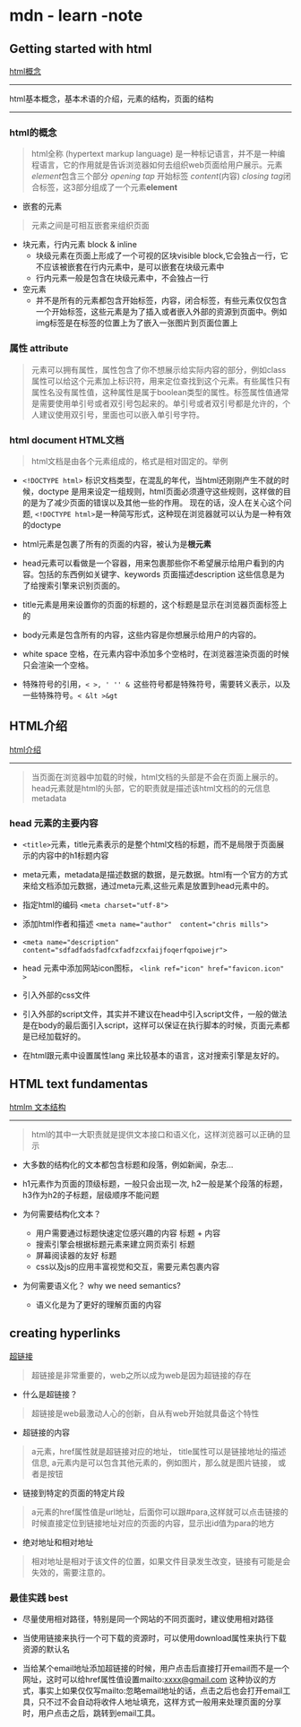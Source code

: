 # mdn - learn -note

## Getting started with html
[html概念](https://developer.mozilla.org/en-US/docs/Learn/HTML/Introduction_to_HTML/Getting_started)

---
html基本概念，基本术语的介绍，元素的结构，页面的结构 

---

### html的概念

> html全称 (hypertext markup language) 是一种标记语言，并不是一种编程语言，它的作用就是告诉浏览器如何去组织web页面给用户展示。元素*element*包含三个部分 *opening tap* 开始标签 *content*(内容) *closing tag*闭合标签，这3部分组成了一个元素**element** 


* 嵌套的元素

> 元素之间是可相互嵌套来组织页面 
* 块元素，行内元素 block & inline
   * 块级元素在页面上形成了一个可视的区块visible block,它会独占一行，它不应该被嵌套在行内元素中，是可以嵌套在块级元素中
   * 行内元素一般是包含在块级元素中，不会独占一行
* 空元素
   * 并不是所有的元素都包含开始标签，内容，闭合标签，有些元素仅仅包含一个开始标签，这些元素是为了插入或者嵌入外部的资源到页面中。例如img标签是在标签的位置上为了嵌入一张图片到页面位置上

### 属性 attribute
> 元素可以拥有属性，属性包含了你不想展示给实际内容的部分，例如class属性可以给这个元素加上标识符，用来定位查找到这个元素。有些属性只有属性名没有属性值，这种属性是属于boolean类型的属性。标签属性值通常是需要使用单引号或者双引号包起来的。单引号或者双引号都是允许的，个人建议使用双引号，里面也可以嵌入单引号字符。

### html document HTML文档
> html文档是由各个元素组成的，格式是相对固定的。举例
* ```<!DOCTYPE html>``` 标识文档类型，在混乱的年代，当html还刚刚产生不就的时候，doctype 是用来设定一组规则，html页面必须遵守这些规则，这样做的目的是为了减少页面的错误以及其他一些的作用。 现在的话，没人在关心这个问题, ```<!DOCTYPE html>```是一种简写形式，这种现在浏览器就可以认为是一种有效的doctype

* html元素是包裹了所有的页面的内容，被认为是**根元素**

* head元素可以看做是一个容器，用来包裹那些你不希望展示给用户看到的内容。包括的东西例如关键字、keywords 页面描述description 这些信息是为了给搜索引擎来识别页面的。

* title元素是用来设置你的页面的标题的，这个标题是显示在浏览器页面标签上的

* body元素是包含所有的内容，这些内容是你想展示给用户的内容的。

* white space 空格，在元素内容中添加多个空格时，在浏览器渲染页面的时候只会渲染一个空格。

* 特殊符号的引用，```< >, ' '' & ```这些符号都是特殊符号，需要转义表示，以及一些特殊符号。```< &lt >&gt```


## HTML介绍
[html介绍](https://developer.mozilla.org/en-US/docs/Learn/HTML/Introduction_to_HTML/The_head_metadata_in_HTML)

---
> 当页面在浏览器中加载的时候，html文档的头部是不会在页面上展示的。head元素就是html的头部，它的职责就是描述该html文档的的元信息metadata

### head 元素的主要内容

* ```<title>```元素，title元素表示的是整个html文档的标题，而不是局限于页面展示的内容中的h1标题内容

* meta元素，metadata是描述数据的数据，是元数据。html有一个官方的方式来给文档添加元数据，通过meta元素,这些元素是放置到head元素中的。

* 指定html的编码 ``` <meta charset="utf-8"> ```

* 添加html作者和描述 ``` <meta name="author"  content="chris mills"> ```

* ``` <meta name="description" content="sdfadfadsfadfcxfadfzcxfaijfoqerfqpoiwejr">  ```

* head 元素中添加网站icon图标， ``` <link ref="icon" href="favicon.icon" > ```

* 引入外部的css文件

* 引入外部的script文件，其实并不建议在head中引入script文件，一般的做法是在body的最后面引入script，这样可以保证在执行脚本的时候，页面元素都是已经加载好的。

* 在html跟元素中设置属性lang 来比较基本的语言，这对搜索引擎是友好的。


## HTML text fundamentas
[htmlm 文本结构](https://developer.mozilla.org/en-US/docs/Learn/HTML/Introduction_to_HTML/HTML_text_fundamentals)

---
> html的其中一大职责就是提供文本接口和语义化，这样浏览器可以正确的显示

* 大多数的结构化的文本都包含标题和段落，例如新闻，杂志...

* h1元素作为页面的顶级标题，一般只会出现一次, h2一般是某个段落的标题，h3作为h2的子标题，层级顺序不能问题

* 为何需要结构化文本？
   * 用户需要通过标题快速定位感兴趣的内容 标题 + 内容
   * 搜索引擎会根据标题元素来建立网页索引 标题
   * 屏幕阅读器的友好 标题
   * css以及js的应用丰富视觉和交互，需要元素包裹内容

* 为何需要语义化？ why we need semantics?
   * 语义化是为了更好的理解页面的内容

## creating hyperlinks
[超链接](https://developer.mozilla.org/en-US/docs/Learn/HTML/Introduction_to_HTML/Creating_hyperlinks)

> 超链接是非常重要的，web之所以成为web是因为超链接的存在

* 什么是超链接？
> 超链接是web最激动人心的创新，自从有web开始就具备这个特性
* 超链接的内容
> a元素，href属性就是超链接对应的地址，  title属性可以是链接地址的描述信息, a元素内是可以包含其他元素的，例如图片，那么就是图片链接， 或者是按钮
* 链接到特定的页面的特定片段
> a元素的href属性值是url地址，后面你可以跟#para,这样就可以点击链接的时候直接定位到链接地址对应的页面的内容，显示出id值为para的地方
* 绝对地址和相对地址
> 相对地址是相对于该文件的位置，如果文件目录发生改变，链接有可能是会失效的，需要注意的。

### 最佳实践 best 
* 尽量使用相对路径，特别是同一个网站的不同页面时，建议使用相对路径
* 当使用链接来执行一个可下载的资源时，可以使用download属性来执行下载资源的默认名

* 当给某个email地址添加超链接的时候，用户点击后直接打开email而不是一个网址，这时可以给href属性值设置mailto:xxxx@gmail.com 这种协议的方式，事实上如果仅仅写mailto:忽略email地址的话，点击之后也会打开email工具，只不过不会自动将收件人地址填充，这样方式一般用来处理页面的分享时，用户点击之后，跳转到email工具。












